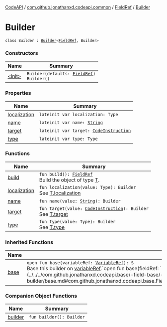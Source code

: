 [CodeAPI](../../../index.md) / [com.github.jonathanxd.codeapi.common](../../index.md) / [FieldRef](../index.md) / [Builder](.)

# Builder

`class Builder : `[`Builder`](../../../com.github.jonathanxd.codeapi.base/-field-base/-builder/index.md)`<`[`FieldRef`](../index.md)`, Builder>`

### Constructors

| Name | Summary |
|---|---|
| [&lt;init&gt;](-init-.md) | `Builder(defaults: `[`FieldRef`](../index.md)`)`<br>`Builder()` |

### Properties

| Name | Summary |
|---|---|
| [localization](localization.md) | `lateinit var localization: Type` |
| [name](name.md) | `lateinit var name: `[`String`](https://kotlinlang.org/api/latest/jvm/stdlib/kotlin/-string/index.html) |
| [target](target.md) | `lateinit var target: `[`CodeInstruction`](../../../com.github.jonathanxd.codeapi/-code-instruction.md) |
| [type](type.md) | `lateinit var type: Type` |

### Functions

| Name | Summary |
|---|---|
| [build](build.md) | `fun build(): `[`FieldRef`](../index.md)<br>Build the object of type [T](#). |
| [localization](localization.md) | `fun localization(value: Type): Builder`<br>See [T.localization](#) |
| [name](name.md) | `fun name(value: `[`String`](https://kotlinlang.org/api/latest/jvm/stdlib/kotlin/-string/index.html)`): Builder` |
| [target](target.md) | `fun target(value: `[`CodeInstruction`](../../../com.github.jonathanxd.codeapi/-code-instruction.md)`): Builder`<br>See [T.target](#) |
| [type](type.md) | `fun type(value: Type): Builder`<br>See [T.type](#) |

### Inherited Functions

| Name | Summary |
|---|---|
| [base](../../../com.github.jonathanxd.codeapi.base/-field-base/-builder/base.md) | `open fun base(variableRef: `[`VariableRef`](../../-variable-ref/index.md)`): S`<br>Base this builder on [variableRef](../../../com.github.jonathanxd.codeapi.base/-field-base/-builder/base.md#com.github.jonathanxd.codeapi.base.FieldBase.Builder$base(com.github.jonathanxd.codeapi.common.VariableRef)/variableRef).`open fun base(fieldRef: `[`FieldRef`](../index.md)`): S`<br>Base this builder on [fieldRef](../../../com.github.jonathanxd.codeapi.base/-field-base/-builder/base.md#com.github.jonathanxd.codeapi.base.FieldBase.Builder$base(com.github.jonathanxd.codeapi.common.FieldRef)/fieldRef). |

### Companion Object Functions

| Name | Summary |
|---|---|
| [builder](builder.md) | `fun builder(): Builder` |
